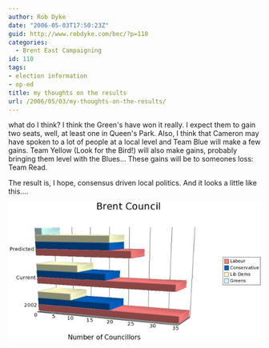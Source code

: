 ```yaml
---
author: Rob Dyke
date: "2006-05-03T17:50:23Z"
guid: http://www.robdyke.com/bec/?p=110
categories:
  - Brent East Campaigning
id: 110
tags:
- election information
- op-ed
title: my thoughts on the results
url: /2006/05/03/my-thoughts-on-the-results/
---
```

what do I think? I think the Green's have won it really. I expect them to gain two seats, well, at least one in Queen's Park. Also, I think that Cameron may have spoken to a lot of people at a local level and Team Blue will make a few gains. Team Yellow (Look for the Bird!) will also make gains, probably bringing them level with the Blues... These gains will be to someones loss: Team Read.

The result is, I hope, consensus driven local politics. And it looks a little like this....

<a title="Brent Council Members Prediction, 2006" class="imagelink" rel="attachment" id="p109" href="http://www.robdyke.com/bec/?attachment_id=109"><img alt="Brent Council Members Prediction, 2006" id="image109" src="/pubfiles/2006/05/brentcouncil.jpg" /></a>